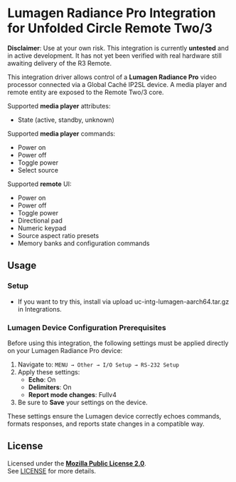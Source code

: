 # Lumagen Radiance Pro Integration for Unfolded Circle Remote Two/3

**Disclaimer**: Use at your own risk. This integration is currently **untested** and in active development. It has not yet been verified with real hardware still awaiting delivery of the R3 Remote.

This integration driver allows control of a **Lumagen Radiance Pro** video processor connected via a Global Caché IP2SL device. A media player and remote entity are exposed to the Remote Two/3 core.

Supported **media player** attributes:

- State (active, standby, unknown)

Supported **media player** commands:

- Power on
- Power off
- Toggle power
- Select source

Supported **remote** UI:

- Power on
- Power off
- Toggle power
- Directional pad
- Numeric keypad
- Source aspect ratio presets
- Memory banks and configuration commands

## Usage

### Setup

- If you want to try this, install via upload uc-intg-lumagen-aarch64.tar.gz in Integrations.


### Lumagen Device Configuration Prerequisites

Before using this integration, the following settings must be applied directly on your Lumagen Radiance Pro device:

1. Navigate to: `MENU → Other → I/O Setup → RS-232 Setup`
2. Apply these settings:
   - **Echo**: On  
   - **Delimiters**: On  
   - **Report mode changes**: Fullv4
3. Be sure to **Save** your settings on the device.

These settings ensure the Lumagen device correctly echoes commands, formats responses, and reports state changes in a compatible way.

## License

Licensed under the [**Mozilla Public License 2.0**](https://choosealicense.com/licenses/mpl-2.0/).  
See [LICENSE](LICENSE) for more details.
